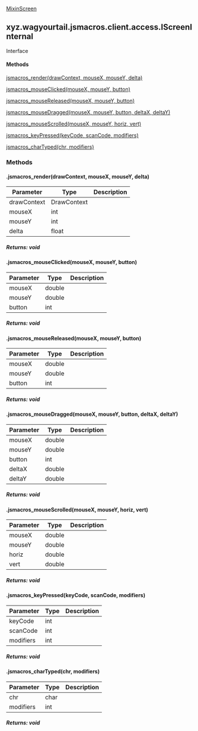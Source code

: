 
[MixinScreen](1.9.2/xyz/wagyourtail/jsmacros/client/mixins/access/MixinScreen.html)

xyz.wagyourtail.jsmacros.client.access.IScreenInternal
------------------------------------------------------

Interface
#### 

#### Methods

[jsmacros\_render(drawContext, mouseX, mouseY, delta)](#jsmacros_render-DrawContext-int-int-float-)


[jsmacros\_mouseClicked(mouseX, mouseY, button)](#jsmacros_mouseClicked-double-double-int-)


[jsmacros\_mouseReleased(mouseX, mouseY, button)](#jsmacros_mouseReleased-double-double-int-)


[jsmacros\_mouseDragged(mouseX, mouseY, button, deltaX, deltaY)](#jsmacros_mouseDragged-double-double-int-double-double-)


[jsmacros\_mouseScrolled(mouseX, mouseY, horiz, vert)](#jsmacros_mouseScrolled-double-double-double-double-)


[jsmacros\_keyPressed(keyCode, scanCode, modifiers)](#jsmacros_keyPressed-int-int-int-)


[jsmacros\_charTyped(chr, modifiers)](#jsmacros_charTyped-char-int-)



### Methods

#### .jsmacros\_render(drawContext, mouseX, mouseY, delta)

| Parameter | Type | Description |
|---|---|---|
| drawContext | DrawContext |  |
| mouseX | int |  |
| mouseY | int |  |
| delta | float |  |

##### Returns: void



#### .jsmacros\_mouseClicked(mouseX, mouseY, button)

| Parameter | Type | Description |
|---|---|---|
| mouseX | double |  |
| mouseY | double |  |
| button | int |  |

##### Returns: void



#### .jsmacros\_mouseReleased(mouseX, mouseY, button)

| Parameter | Type | Description |
|---|---|---|
| mouseX | double |  |
| mouseY | double |  |
| button | int |  |

##### Returns: void



#### .jsmacros\_mouseDragged(mouseX, mouseY, button, deltaX, deltaY)

| Parameter | Type | Description |
|---|---|---|
| mouseX | double |  |
| mouseY | double |  |
| button | int |  |
| deltaX | double |  |
| deltaY | double |  |

##### Returns: void



#### .jsmacros\_mouseScrolled(mouseX, mouseY, horiz, vert)

| Parameter | Type | Description |
|---|---|---|
| mouseX | double |  |
| mouseY | double |  |
| horiz | double |  |
| vert | double |  |

##### Returns: void



#### .jsmacros\_keyPressed(keyCode, scanCode, modifiers)

| Parameter | Type | Description |
|---|---|---|
| keyCode | int |  |
| scanCode | int |  |
| modifiers | int |  |

##### Returns: void



#### .jsmacros\_charTyped(chr, modifiers)

| Parameter | Type | Description |
|---|---|---|
| chr | char |  |
| modifiers | int |  |

##### Returns: void




